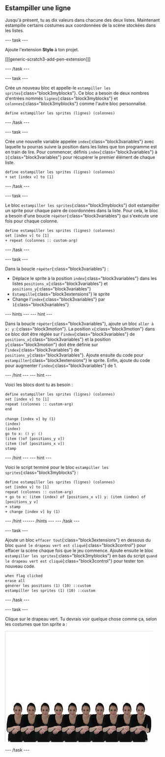 ## Estampiller une ligne

Jusqu'à présent, tu as dix valeurs dans chacune des deux listes. Maintenant estampille certains costumes aux coordonnées de la scène stockées dans les listes.

--- task ---

Ajoute l'extension **Stylo** à ton projet.

[[[generic-scratch3-add-pen-extension]]]

--- /task ---

--- task ---

Crée un nouveau bloc et appelle-le `estampiller les sprites`{:class="block3myblocks"}. Ce bloc a besoin de deux nombres d'entrées nommés `lignes`{:class="block3myblocks"} et `colonnes`{:class="block3myblocks"} comme l'autre bloc personnalisé.

```blocks3
define estampiller les sprites (lignes) (colonnes)
```

--- /task ---

--- task ---

Crée une nouvelle variable appelée `index`{:class="block3variables"} avec laquelle tu pourras suivre la position dans les listes que ton programme est en train de lire. Pour commencer, définis `index`{:class="block3variables"} à `1`{:class="block3variables"} pour récupérer le premier élément de chaque liste.

```blocks3
define estampiller les sprites (lignes) (colonnes)
+ set [index v] to [1]
```

--- /task ---

--- task ---

Le bloc `estampiller les sprites`{:class="block3myblocks"} doit estampiller un sprite pour chaque paire de coordonnées dans la liste. Pour cela, le bloc a besoin d'une boucle `répéter`{:class="block3variables"} qui s'exécute une fois pour chaque colonne.

```blocks3
define estampiller les sprites (lignes) (colonnes)
set [index v] to [1]
+ repeat (colonnes :: custom-arg)
```

--- /task ---

--- task ---

Dans la boucle `répéter`{:class="block3variables"} :

- Déplace le sprite à la position `index`{:class="block3variables"} dans les listes `positions_x`{:class="block3variables"} et `positions_y`{:class="block3variables"}
- `Estampille`{:class="block3extensions"} le sprite
- Change l'`index`{:class="block3variables"} par `1`{:class="block3variables"}

--- hints ---
 --- hint ---

Dans la boucle `répéter`{:class="block3variables"}, ajoute un bloc `aller à x: y:`{:class="block3motion"}. La position `x`{:class="block3motion"} dans ce bloc doit être réglée sur l'`index`{:class="block3variables"} de `positions_x`{:class="block3variables"} et la position `y`{:class="block3motion"} doit être définie sur l'`index`{:class="block3variables"} de `positions_y`{:class="block3variables"}. Ajoute ensuite du code pour `estampiller`{:class="block3extensions"} le sprite. Enfin, ajoute du code pour augmenter l'`index`{:class="block3variables"} de 1.

--- /hint --- --- hint ---

Voici les blocs dont tu as besoin :

```blocks3
define estampiller les sprites (lignes) (colonnes)
set [index v] to [1]
repeat (colonnes :: custom-arg)
end

change [index v] by (1)
(index) 
(index) 
go to x: () y: ()
(item ()of [positions_y v])
(item ()of [positions_x v])
stamp
```

--- /hint --- --- hint ---

Voici le script terminé pour le bloc `estampiller les sprites`{:class="block3myblocks"} :

```blocks3
define estampiller les sprites (lignes) (colonnes)
set [index v] to [1]
repeat (colonnes :: custom-arg)
+ go to x: (item (index) of [positions_x v]) y: (item (index) of [positions_y v]
+ stamp
+ change [index v] by (1)
```

--- /hint ------ /hints --- --- /task ---

--- task ---

Ajoute un bloc `effacer tout`{:class="block3extensions"} en dessous du bloc `quand le drapeau vert est cliqué`{:class="block3control"} pour effacer la scène chaque fois que le jeu commence. Ajoute ensuite le bloc `estampiller les sprites`{:class="block3myblocks"} en bas du script `quand le drapeau vert est cliqué`{:class="block3control"} pour tester ton nouveau code.

```blocks3
when flag clicked
erase all
générer les positions (1) (10) ::custom
estampiller les sprites (1) (10) ::custom
```

--- /task ---

--- task ---

Clique sur le drapeau vert. Tu devrais voir quelque chose comme ça, selon les costumes que ton sprite a :

![sprites estampillés](images/stamped_sprites.png)

--- /task ---